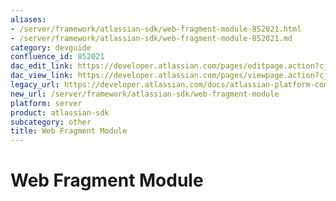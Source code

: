 ```yaml
---
aliases:
- /server/framework/atlassian-sdk/web-fragment-module-852021.html
- /server/framework/atlassian-sdk/web-fragment-module-852021.md
category: devguide
confluence_id: 852021
dac_edit_link: https://developer.atlassian.com/pages/editpage.action?cjm=wozere&pageId=852021
dac_view_link: https://developer.atlassian.com/pages/viewpage.action?cjm=wozere&pageId=852021
legacy_url: https://developer.atlassian.com/docs/atlassian-platform-common-components/plugin-framework/embedding-the-plugin-framework/using-the-built-in-plugin-modules/web-fragment-module
new_url: /server/framework/atlassian-sdk/web-fragment-module
platform: server
product: atlassian-sdk
subcategory: other
title: Web Fragment Module
---
```

# Web Fragment Module














